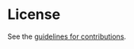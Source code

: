 # License

See the
[guidelines for contributions](https://github.com/hbs-guidance/draft-hbs-state/blob/main/CONTRIBUTING.md).
